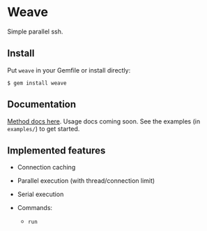 # Weave

Simple parallel ssh.

## Install

Put `weave` in your Gemfile or install directly:

    $ gem install weave

## Documentation

[Method docs here](http://rubydoc.info/github/cespare/weave/master/frames). Usage docs coming soon. See the
examples (in `examples/`) to get started.


## Implemented features

* Connection caching
* Parallel execution (with thread/connection limit)
* Serial execution
* Commands:

  - `run`
